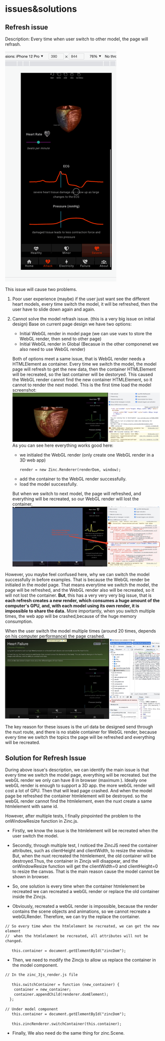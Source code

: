# issues&solutions

## Refresh issue

Description:
Every time when user switch to other model, the page will refrash.

![](./images/issue_1.gif)

This issue will cause two problems.

1. Poor user experience (maybe)
   if the user just want see the different heart models, every time switch the model, it will be refreshed, then the user have to slide down again and again.
2. Cannot solve the model refrash issue. (this is a very big issue on initial design)
   Base on current page design we have two options:

   - Initial WebGL render in model page (we can use vuex to store the WebGL render, then send to other page)
   - Initial WebGL render in Global (Becasue in the other componenet we also need to use WebGL render)

   Both of options meet a same issue, that is WebGL render needs a HTMLElement as container. Every time we switch the model, the model page will refresh to get the new data, then the container HTMLElement will be recreated, so the last container will be destoryed. This caused the WebGL render cannot find the new container HTMLElement, so it cannot to render the next model.
   This is the first time load the model screenshot:
   ![](./images/issue_2.jpg)
   As you can see here everything works good here:

   - we initialed the WebGL render (only create one WebGL render in a 3D web app)
     ```
     render = new Zinc.Renderer(renderDom, window);
     ```
   - add the container to the WebGL render successfully.
   - load the model successfully.

   But when we switch to next model, the page will refreshed, and everything will be recreated, so our WebGL render will lost the container.
   ![](./images/issue_3.jpg)

However, you maybe feel confused here, why we can switch the model successfully in before examples. That is because the WebGL render be initialed in the model page. That means everytime we switch the model, the page will be refreshed, and the WebGL render also will be recreated, so it will not lost the container. **But**, this has a very very very big issue, that is **each refresh creates a new render, which consumes a huge amount of the computer's GPU, and, with each model using its own render, it is impossible to share the data.** More importantly, when you switch multiple times, the web app will be crashed,because of the huge memory consumption.

When the user switch the model multiple times (around 20 times, depends on his computer performance) the page crashed.
![](./images/issue_4.jpg)

The key reason for these issues is the url data be designed send through the nuxt route, and there is no stable container for WebGL render, because every time we switch the topics the page will be refreshed and everything will be recreated.

## Solution for Refresh Issue

During above issue's description, we can identify the main issue is that every time we switch the model page, everything will be recreated. but the webGL render we only can have 8 in browser (maximum ). Ideally one webGL render is enough to support a 3D app. the more webGL render will cost a lot of GPU. Then that will lead page crashed. And when the model page be refreshed the container htmlelement will be destroyed. so the webGL render cannot find the htmlelement, even the nuxt create a same htmlelement with same id.

However, after multiple tests, I finally pinpointed the problem to the onWindowResize function in Zinc.js.

- Firstly, we know the issue is the htmlelement will be recreated when the user switch the model.

- Secondly, through multiple test, I noticed the ZincJS need the container attributes, such as clientHeight and clientWidth, to resize the window. But, when the nuxt recreated the htmlelement, the old container will be destroyed.Thus, the container in Zincjs will disappear, and the onWindowResize function will get the clientWidth=0 and clientHeight=0 to resize the canvas. That is the main reason cause the model cannot be shown in browser.

- So, one solution is every time when the container htmlelement be recreated we can recreated a webGL render or replace the old container inside the Zincjs.

- Obviously, recreated a webGL render is impossible, because the render contains the scene objects and animations, so we cannot recreate a webGLRender. Therefore, we can try the replace the container.

```
// So every time when the htmlelement be recreated, we can get the new element
//  when the htmlelement be recreated, all attributes will not be changed.

   this.container = document.getElementById("zincDom");
```

- Then, we need to modify the Zincjs to allow us replace the container in the model component.

```
// In the zinc_3js_render.js file

   this.switchContainer = function (new_container) {
    container = new_container;
    container.appendChild(renderer.domElement);
  };

// Under model component
   this.container = document.getElementById("zincDom");

   this.zincRenderer.switchContainer(this.container);
```

- Finally, We also need do the same thing for zinc.Scene.
